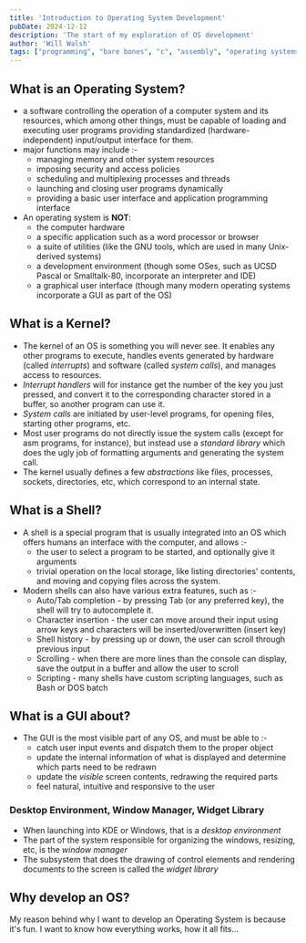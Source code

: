 ```yaml
---
title: 'Introduction to Operating System Development'
pubDate: 2024-12-12
description: 'The start of my exploration of OS development'
author: 'Will Walsh'
tags: ["programming", "bare bones", "c", "assembly", "operating systems"]
---
```


## What is an Operating System?

- a software controlling the operation of a computer system and its resources, which among other things, must be capable of loading and executing user programs providing standardized (hardware-independent) input/output interface for them.
- major functions may include :-
  - managing memory and other system resources
  - imposing security and access policies
  - scheduling and multiplexing processes and threads
  - launching and closing user programs dynamically
  - providing a basic user interface and application programming interface
- An operating system is **NOT**:
  - the computer hardware
  - a specific application such as a word processor or browser
  - a suite of utilities (like the GNU tools, which are used in many Unix-derived systems)
  - a development environment (though some OSes, such as UCSD Pascal or Smalltalk-80, incorporate an interpreter and IDE)
  - a graphical user interface (though many modern operating systems incorporate a GUI as part of the OS)

## What is a Kernel?

- The kernel of an OS is something you will never see. It enables any other programs to execute, handles events generated by hardware (called *interrupts*) and software (called *system calls*), and manages access to resources.
- *Interrupt handlers* will for instance get the number of the key you just pressed, and convert it to the corresponding character stored in a buffer, so another program can use it.
- *System calls* are initiated by user-level programs, for opening files, starting other programs, etc.
- Most user programs do not directly issue the system calls (except for asm programs, for instance), but instead use a *standard library* which does the ugly job of formatting arguments and generating the system call.
- The kernel usually defines a few *abstractions* like files, processes, sockets, directories, etc, which correspond to an internal state.

## What is a Shell?

- A shell is a special program that is usually integrated into an OS which offers humans an interface with the computer, and allows :-
  - the user to select a program to be started, and optionally give it arguments
  - trivial operation on the local storage, like listing directories' contents, and moving and copying files across the system.
- Modern shells can also have various extra features, such as :-
  - Auto/Tab completion - by pressing Tab (or any preferred key), the shell will try to autocomplete it.
  - Character insertion - the user can move around their input using arrow keys and characters will be inserted/overwritten (insert key)
  - Shell history - by pressing up or down, the user can scroll through previous input
  - Scrolling - when there are more lines than the console can display, save the output in a buffer and allow the user to scroll
  - Scripting - many shells have custom scripting languages, such as Bash or DOS batch

## What is a GUI about?

- The GUI is the most visible part of any OS, and must be able to :-
  - catch user input events and dispatch them to the proper object
  - update the internal information of what is displayed and determine which parts need to be redrawn
  - update the *visible* screen contents, redrawing the required parts
  - feel natural, intuitive and responsive to the user

### Desktop Environment, Window Manager, Widget Library

- When launching into KDE or Windows, that is a *desktop environment*
- The part of the system responsible for organizing the windows, resizing, etc, is the *window manager*
- The subsystem that does the drawing of control elements and rendering documents to the screen is called the *widget library*

## Why develop an OS?

My reason behind why I want to develop an Operating System is because it's fun. I want to know how everything works, how it all fits...

